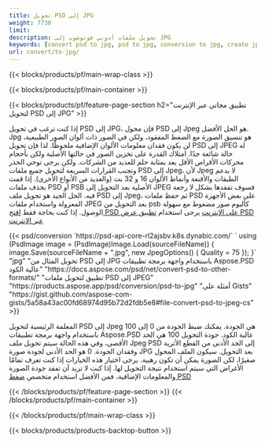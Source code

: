 ```yaml
---
title: تحويل PSD إلى JPG
weight: 7730
limit: 
description: تحويل ملفات أدوبي فوتوشوب إلى JPG
keywords: [convert psd to jpg, psd to jpg, conversion to jpg, create jpg from psd, print psd as jpg]
url: convert/to-jpg/
---
```


{{< blocks/products/pf/main-wrap-class >}}

{{< blocks/products/pf/main-container >}}

{{< blocks/products/pf/feature-page-section h2="تطبيق مجاني عبر الإنترنت لتحويل PSD إلى JPG" >}}
<p>إذا كنت ترغب في تحويل PSD إلى JPG، فإن محول PSD إلى Jpeg هو الحل الأفضل. Jpg هو تنسيق الصورة مع الضغط المفقود، ولكن في الصور ذات ألوان الصور الطبيعية، لن يكون فقدان معلومات الألوان الإضافية ملحوظًا. لذا فإن تحويل PSD إلى JPEG له حالة شائعة جدًا. امتلاك القدرة على تخزين الصور في حالتها الأصلية ولكن بأحجام محركات الأقراص الأقل يعد بمثابة حلم للعديد من الشركات. ولكن يرجى توخي الحذر وتجنب القرارات السريعة لتحويل جميع ملفات PSD إلى Jpeg، لأن Jpeg لا يدعم الطبقات والأقنعة وأنماط الألوان 16 و 32 بت (والعديد من الأنواع الأخرى). إذا قمت بحذف ملفات PSD أو PSB الأصلية بعد التحويل إلى JPEG فسوف تفقدها بشكل لا رجعة فيه. الحل الجيد هو تحويل ملف PSD إلى Jpeg، ثم حفظ ملفات PSD على بعض الأجهزة المعزولة واستخدام ملفات JPEG بعد التحويل من psb كألبوم صور مضغوط مع سهولة الوصول. إذا كنت بحاجة فقط <a href="/psd/view">افتح PSD على الإنترنت</a> يرجى استخدام <a href="/psd/view">تطبيق عرض PSD عبر الإنترنت</a></p>
{{< psd/conversion `https://psd-api-core-rl2ajsbv.k8s.dynabic.com/` 
`    using (PsdImage image = (PsdImage)Image.Load(sourceFileName))
    {
        image.Save(sourceFileName + ".jpg",  new JpegOptions() { Quality = 75 });
    }` 
		"jpg" 
"تحويل المثال من PSD إلى JPG باستخدام واجهة برمجة تطبيقات Aspose.PSD عالية الكود"  "https://docs.aspose.com/psd/net/convert-psd-to-other-formats/" 
"تطبيق لتحويل ملفات PSD إلى JPEG" "https://products.aspose.app/psd/conversion/psd-to-jpg" 
"أمثلة على Gists" "https://gist.github.com/aspose-com-gists/5a58a43ac00fd68974d95b72d2fdb5e8#file-convert-psd-to-jpeg-cs" >}}
<p>المعلمة الرئيسية لتحويل PSD إلى Jpeg هي الجودة. يمكنك ضبط الجودة من 0 إلى 100 باستخدام واجهة برمجة تطبيقات Aspose.PSD عالية الكود. جودة التحويل 100 هي الحد الأقصى، وفي هذه الحالة سيتم تحويل ملف Jpeg PSD إلى الحد الأدنى من القطع الأثرية وفقدان الجودة. 0 هو الحد الأدنى لجودة صورة JPG بعد التحويل. سيكون الملف المحول صغيرًا، لكن الصورة يمكن أن تكون رهيبة. يرجى اختيار هذه الخيارات إذا كنت تعرف تمامًا الأغراض التي سيتم استخدام نتيجة التحويل لها. إذا كنت لا تريد أن تفقد جودة الصورة والمعلومات الإضافية، فمن الأفضل استخدام متخصص <a href="/psd/reduce-size">ضغط PSD</a></p>
{{< /blocks/products/pf/feature-page-section >}}
{{< /blocks/products/pf/main-container >}}


{{< /blocks/products/pf/main-wrap-class >}}

{{< blocks/products/products-backtop-button >}}
